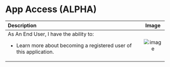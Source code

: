 # App Access (ALPHA)

Description   | Image   
:---   | :---:   
As An End User, I have the ability to:<ul><li>Learn more about becoming a registered user of this application.</li></ul>   | ![image](https://raw.github.com/elwoodberry/portfolio/master/_img/app-access-alpha__01.png)   
